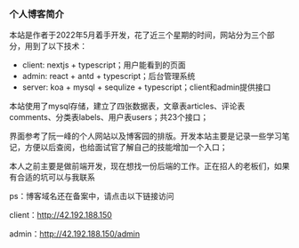 ### 个人博客简介

本站是作者于2022年5月着手开发，花了近三个星期的时间，网站分为三个部分，用到了以下技术：

- client: nextjs + typescript；用户能看到的页面
- admin: react + antd + typescript；后台管理系统
- server: koa + mysql + sequlize + typescript；client和admin提供接口

本站使用了mysql存储，建立了四张数据表，文章表articles、评论表comments、分类表labels、用户表users；共23个接口；

界面参考了阮一峰的个人网站以及博客园的排版。开发本站主要是记录一些学习笔记，方便以后查阅，也给面试官了解自己的技能增加一个入口；

本人之前主要是做前端开发，现在想找一份后端的工作。正在招人的老板们，如果有合适的坑可以与我联系

ps：博客域名还在备案中，请点击以下链接访问

client：http://42.192.188.150

admin：http://42.192.188.150/admin


